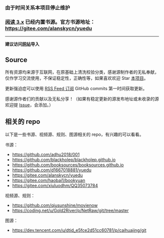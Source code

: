 ### 由于时间关系本项目停止维护

### [阅读 3.x](https://github.com/gedoor/legado) 已经内置书源。官方书源地址：<https://gitee.com/alanskycn/yuedu>

---

**建议访问[网站](https://moonbegonia.github.io/Source/)导入**

## Source

所有资源均来源于互联网，在原基础上清洗校验分类，感谢源制作者的无私奉献，仅作学习交流使用，不保证稳定性，正确性等，如果喜欢欢迎 Star [本项目](https://github.com/MoonBegonia/Source)。

更新强迫症可以使用 [RSS Feed 订阅](https://github.com/MoonBegonia/Source/commits.atom) GitHub commits 第一时间获取更新。

感谢源作者们的贡献以及无私分享！（如果有稳定更新的源发布地址或未收录的源欢迎提 [Issue](https://github.com/MoonBegonia/Source/issues)，会添加。）

## 相关的 repo

以下是一些书源、视频源、规则、图源相关的 repo，有兴趣的可以看看。

书源：

- <https://github.com/adhu2018/001>
- <https://github.com/blackholep/blackholep.github.io>
- <https://github.com/booksources/booksources.github.io>
- <https://github.com/d1667018881/yuedu>
- <https://gitee.com/alanskycn/yuedu>
- <https://gitee.com/haobai1/bookyuan>
- <https://gitee.com/xiuluodhm/QQ35073784>

视频源、规则：

- <https://github.com/qiusunshine/movienow>
- <https://coding.net/u/Gold2River/p/NetRaw/git/tree/master>

图源：

- <https://dev.tencent.com/u/dtid_e5fce2d51cc60781/p/caihuajing/git>
